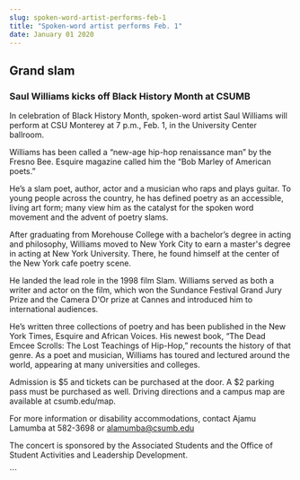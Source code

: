 ```yaml
---
slug: spoken-word-artist-performs-feb-1
title: "Spoken-word artist performs Feb. 1"
date: January 01 2020
---
```


 
<h2>Grand slam</h2>
<h3>Saul Williams kicks off Black History Month at CSUMB</h3>
<p>
  In celebration of Black History Month, spoken-word artist Saul Williams will
  perform at CSU Monterey at 7 p.m., Feb. 1, in the University Center ballroom.
</p>
<p>
  Williams has been called a “new-age hip-hop renaissance man” by the Fresno
  Bee. Esquire magazine called him the “Bob Marley of American poets.”
</p>
<p>
  He’s a slam poet, author, actor and a musician who raps and plays guitar. To
  young people across the country, he has defined poetry as an accessible,
  living art form; many view him as the catalyst for the spoken word movement
  and the advent of poetry slams.
</p>
<p>
  After graduating from Morehouse College with a bachelor’s degree in acting and
  philosophy, Williams moved to New York City to earn a master's degree in
  acting at New York University. There, he found himself at the center of the
  New York cafe poetry scene.
</p>
<p>
  He landed the lead role in the 1998 film Slam. Williams served as both a
  writer and actor on the film, which won the Sundance Festival Grand Jury Prize
  and the Camera D'Or prize at Cannes and introduced him to international
  audiences.
</p>
<p>
  He’s written three collections of poetry and has been published in the New
  York Times, Esquire and African Voices. His newest book, “The Dead Emcee
  Scrolls: The Lost Teachings of Hip-Hop,” recounts the history of that genre.
  As a poet and musician, Williams has toured and lectured around the world,
  appearing at many universities and colleges.
</p>
<p>
  Admission is $5 and tickets can be purchased at the door. A $2 parking pass
  must be purchased as well. Driving directions and a campus map are available
  at csumb.edu/map.
</p>
<p>
  For more information or disability accommodations, contact Ajamu Lamumba at
  582-3698 or
  <a
    href="&#109;&#97;&#105;&#108;&#116;&#x6f;&#x3a;&#x61;&#x6c;&#x61;&#109;&#117;&#109;&#98;&#97;&#x40;&#x63;&#x73;&#x75;&#x6d;&#98;&#46;&#101;&#100;&#117;"
    >alamumba@csumb.edu</a
  >
</p>
<p>
  The concert is sponsored by the Associated Students and the Office of Student
  Activities and Leadership Development.
</p>
<p></p>
<p></p>
```
